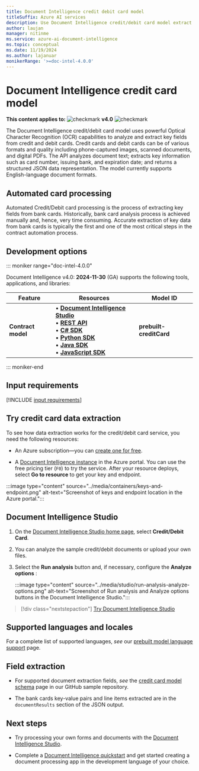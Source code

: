 ```yaml
---
title: Document Intelligence credit debit card model
titleSuffix: Azure AI services
description: Use Document Intelligence credit/debit card model extract key fields from credit and debit cards.
author: laujan
manager: nitinme
ms.service: azure-ai-document-intelligence
ms.topic: conceptual
ms.date: 11/19/2024
ms.author: lajanuar
monikerRange: '>=doc-intel-4.0.0'
---
```

<!-- markdownlint-disable MD033 -->
<!-- markdownlint-disable MD051 -->
<!-- markdownlint-disable MD024 -->
<!-- markdownlint-disable MD036 -->
<!-- markdownlint-disable MD049 -->
<!-- markdownlint-disable MD001 -->

# Document Intelligence credit card model

**This content applies to:** ![checkmark](../media/yes-icon.png) **v4.0** ![checkmark](../media/yes-icon.png)

The Document Intelligence credit/debit card model uses powerful Optical Character Recognition (OCR) capabilities to analyze and extract key fields from credit and debit cards. Credit cards and debit cards can be of various formats and quality including phone-captured images, scanned documents, and digital PDFs. The API analyzes document text; extracts key information such as card number, issuing bank, and expiration date; and returns a structured JSON data representation. The model currently supports English-language document formats.

## Automated card processing

Automated Credit/Debit card processing is the process of extracting key fields from bank cards. Historically, bank card analysis process is achieved manually and, hence, very time consuming. Accurate extraction of key data from bank cards is typically the first and one of the most critical steps in the contract automation process.

## Development options

::: moniker range="doc-intel-4.0.0"

Document Intelligence v4.0: **2024-11-30** (GA) supports the following tools, applications, and libraries:

| Feature | Resources | Model ID |
|----------|-------------|-----------|
|**Contract model**|&bullet; [**Document Intelligence Studio**](https://formrecognizer.appliedai.azure.com)</br>&bullet;  [**REST API**](/rest/api/aiservices/operation-groups?view=rest-aiservices-v4.0%20(2024-07-31-preview)&preserve-view=true)</br>&bullet;  [**C# SDK**](../quickstarts/get-started-sdks-rest-api.md?view=doc-intel-4.0.0&preserve-view=true)</br>&bullet;  [**Python SDK**](../quickstarts/get-started-sdks-rest-api.md?view=doc-intel-4.0.0&preserve-view=true)</br>&bullet;  [**Java SDK**](../quickstarts/get-started-sdks-rest-api.md?view=doc-intel-4.0.0&preserve-view=true)</br>&bullet;  [**JavaScript SDK**](../quickstarts/get-started-sdks-rest-api.md?view=doc-intel-4.0.0&preserve-view=true)|**prebuilt-creditCard**|

::: moniker-end

## Input requirements

[!INCLUDE [input requirements](../includes/input-requirements.md)]

## Try credit card data extraction

To see how data extraction works for the credit/debit card service, you need the following resources:

* An Azure subscription—you can [create one for free](https://azure.microsoft.com/free/cognitive-services/).

* A [Document Intelligence instance](https://portal.azure.com/#create/Microsoft.CognitiveServicesFormRecognizer) in the Azure portal. You can use the free pricing tier (`F0`) to try the service. After your resource deploys, select **Go to resource** to get your key and endpoint.

 :::image type="content" source="../media/containers/keys-and-endpoint.png" alt-text="Screenshot of keys and endpoint location in the Azure portal.":::

## Document Intelligence Studio

1. On the [Document Intelligence Studio home page](https://documentintelligence.ai.azure.com/studio), select **Credit/Debit Card**.

1. You can analyze the sample credit/debit documents or upload your own files.

1. Select the **Run analysis** button and, if necessary, configure the **Analyze options** :

    :::image type="content" source="../media/studio/run-analysis-analyze-options.png" alt-text="Screenshot of Run analysis and Analyze options buttons in the Document Intelligence Studio.":::

> [!div class="nextstepaction"]
> [Try Document Intelligence Studio](https://formrecognizer.appliedai.azure.com/studio/prebuilt?formType=invoice)

## Supported languages and locales

For a complete list of supported languages, *see* our [prebuilt model language support](../language-support/prebuilt.md) page.

## Field extraction

* For supported document extraction fields, *see* the [credit card model schema](https://github.com/Azure-Samples/document-intelligence-code-samples/blob/main/schema/2024-11-30-ga/credit-card.md) page in our GitHub sample repository.

* The bank cards key-value pairs and line items extracted are in the `documentResults` section of the JSON output.

## Next steps

* Try processing your own forms and documents with the [Document Intelligence Studio](https://formrecognizer.appliedai.azure.com/studio).

* Complete a [Document Intelligence quickstart](../quickstarts/get-started-sdks-rest-api.md?view=doc-intel-3.0.0&preserve-view=true) and get started creating a document processing app in the development language of your choice.
